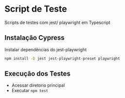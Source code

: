 
# Script de Teste

Scripts de testes com jest/ playwright em Typescript



## Instalação Cypress
Instalar dependências do jest-playwright
```bash
npm install -D jest jest-playwright-preset playwright
```

## Execução dos Testes
* Acessar diretorio principal
* Executar `npm test`